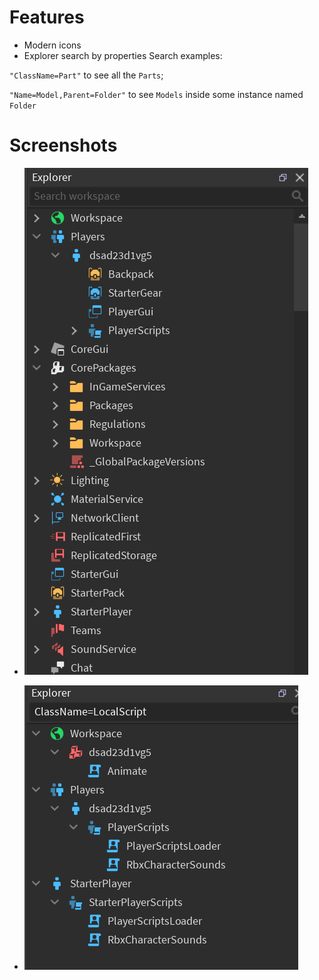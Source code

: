 # Features
* Modern icons
* Explorer search by properties
Search examples:

`"ClassName=Part"` to see all the `Parts`;

`"Name=Model,Parent=Folder"` to see `Models` inside some instance named `Folder`

# Screenshots
* ![screenshot](github/explorer.png)

* ![screenshot](github/property-search.png)
